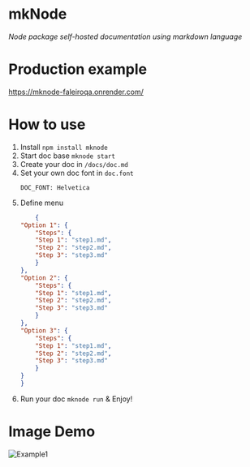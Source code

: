 # mkNode
_Node package self-hosted documentation using markdown language_

# Production example
https://mknode-faleiroqa.onrender.com/

# How to use
1. Install `npm install mknode`
2. Start doc base `mknode start`
3. Create your doc in `/docs/doc.md`
4. Set your own doc font in `doc.font`
    ```
    DOC_FONT: Helvetica
    ```
5. Define menu
    ```json
        {
    "Option 1": {
        "Steps": {
        "Step 1": "step1.md",
        "Step 2": "step2.md",
        "Step 3": "step3.md"
        }
    },
    "Option 2": {
        "Steps": {
        "Step 1": "step1.md",
        "Step 2": "step2.md",
        "Step 3": "step3.md"
        }
    },
    "Option 3": {
        "Steps": {
        "Step 1": "step1.md",
        "Step 2": "step2.md",
        "Step 3": "step3.md"
        }
    }
    }
    ```
6. Run your doc `mknode run` & Enjoy!

# Image Demo
![Example1](https://i.imgur.com/6i6f1R8.png)

